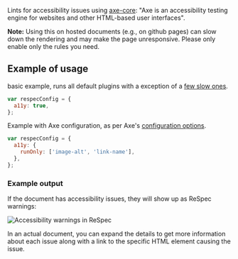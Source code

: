Lints for accessibility issues using [axe-core](https://github.com/dequelabs/axe-core): "Axe is an accessibility testing engine for websites and other HTML-based user interfaces".

**Note:** Using this on hosted documents (e.g., on github pages) can slow down the rendering and may make the page unresponsive. Please only enable only the rules you need.

## Example of usage
basic example, runs all default plugins with a exception of a [few slow ones](https://github.com/w3c/respec/blob/develop/src/core/a11y.js#L12).
``` js
var respecConfig = {
  a11y: true,
};
```

Example with Axe configuration, as per Axe's [configuration options](https://github.com/dequelabs/axe-core/blob/develop/doc/API.md#options-parameter).

``` js
var respecConfig = {
  a11y: {
    runOnly: ['image-alt', 'link-name'],
  },
};
```

### Example output

If the document has accessibility issues, they will show up as ReSpec warnings: 

![Accessibility warnings in ReSpec](https://user-images.githubusercontent.com/8426945/76140522-73ea3d00-6081-11ea-95bb-6650fe3abbdb.png)

In an actual document, you can expand the details to get more information about each issue along with a link to the specific HTML element causing the issue.
